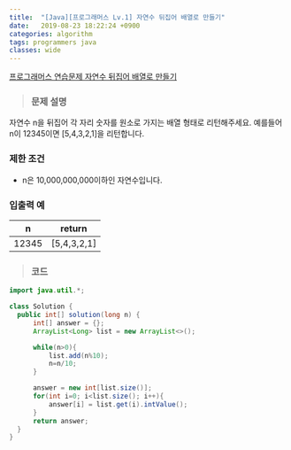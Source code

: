 ```yaml
---
title:  "[Java][프로그래머스 Lv.1] 자연수 뒤집어 배열로 만들기"
date:   2019-08-23 18:22:24 +0900
categories: algorithm
tags: programmers java
classes: wide
---  
```


[프로그래머스 연습문제 자연수 뒤집어 배열로 만들기](https://programmers.co.kr/learn/courses/30/lessons/12932)   

> ### 문제 설명   

자연수 n을 뒤집어 각 자리 숫자를 원소로 가지는 배열 형태로 리턴해주세요. 예를들어 n이 12345이면 [5,4,3,2,1]을 리턴합니다.  

### 제한 조건  

- n은 10,000,000,000이하인 자연수입니다.  

### 입출력 예  

|   n   	|    return   	|
|:-----:	|:-----------:	|
| 12345 	| [5,4,3,2,1] 	|  

>### 코드  

```java
import java.util.*;

class Solution {
  public int[] solution(long n) {
      int[] answer = {};
      ArrayList<Long> list = new ArrayList<>();

      while(n>0){
          list.add(n%10);
          n=n/10;
      }

      answer = new int[list.size()];
      for(int i=0; i<list.size(); i++){
          answer[i] = list.get(i).intValue();
      }
      return answer;
  }
}
```
